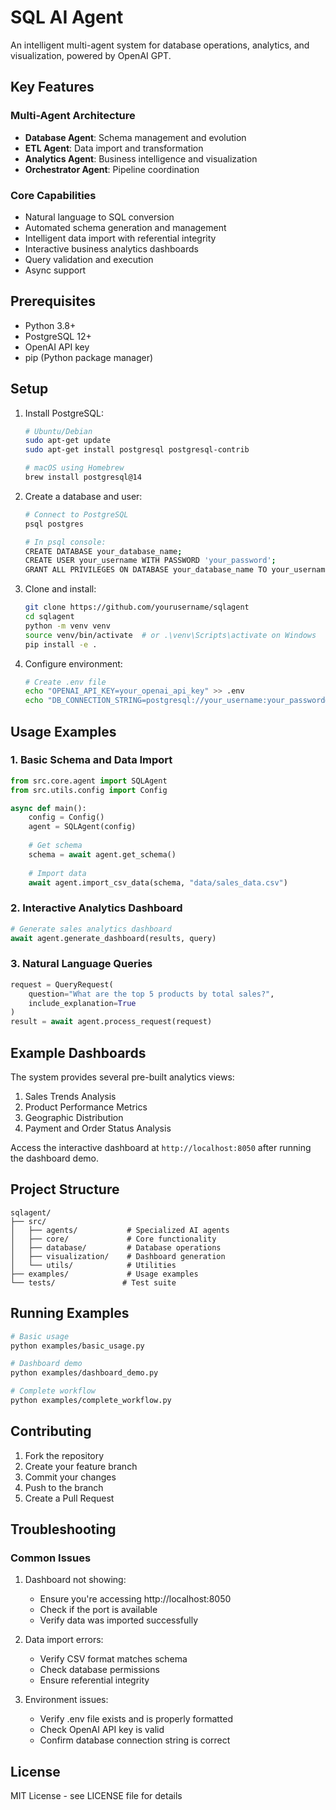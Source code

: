# SQL AI Agent

An intelligent multi-agent system for database operations, analytics, and visualization, powered by OpenAI GPT.

## Key Features

### Multi-Agent Architecture
- **Database Agent**: Schema management and evolution
- **ETL Agent**: Data import and transformation
- **Analytics Agent**: Business intelligence and visualization
- **Orchestrator Agent**: Pipeline coordination

### Core Capabilities
- Natural language to SQL conversion
- Automated schema generation and management
- Intelligent data import with referential integrity
- Interactive business analytics dashboards
- Query validation and execution
- Async support

## Prerequisites

- Python 3.8+
- PostgreSQL 12+
- OpenAI API key
- pip (Python package manager)

## Setup

1. Install PostgreSQL:
   ```bash
   # Ubuntu/Debian
   sudo apt-get update
   sudo apt-get install postgresql postgresql-contrib

   # macOS using Homebrew
   brew install postgresql@14
   ```

2. Create a database and user:
   ```bash
   # Connect to PostgreSQL
   psql postgres

   # In psql console:
   CREATE DATABASE your_database_name;
   CREATE USER your_username WITH PASSWORD 'your_password';
   GRANT ALL PRIVILEGES ON DATABASE your_database_name TO your_username;
   ```

3. Clone and install:
   ```bash
   git clone https://github.com/yourusername/sqlagent
   cd sqlagent
   python -m venv venv
   source venv/bin/activate  # or .\venv\Scripts\activate on Windows
   pip install -e .
   ```

4. Configure environment:
   ```bash
   # Create .env file
   echo "OPENAI_API_KEY=your_openai_api_key" >> .env
   echo "DB_CONNECTION_STRING=postgresql://your_username:your_password@localhost:5432/your_database_name" >> .env
   ```

## Usage Examples

### 1. Basic Schema and Data Import
```python
from src.core.agent import SQLAgent
from src.utils.config import Config

async def main():
    config = Config()
    agent = SQLAgent(config)
    
    # Get schema
    schema = await agent.get_schema()
    
    # Import data
    await agent.import_csv_data(schema, "data/sales_data.csv")
```

### 2. Interactive Analytics Dashboard
```python
# Generate sales analytics dashboard
await agent.generate_dashboard(results, query)
```

### 3. Natural Language Queries
```python
request = QueryRequest(
    question="What are the top 5 products by total sales?",
    include_explanation=True
)
result = await agent.process_request(request)
```

## Example Dashboards

The system provides several pre-built analytics views:
1. Sales Trends Analysis
2. Product Performance Metrics
3. Geographic Distribution
4. Payment and Order Status Analysis

Access the interactive dashboard at `http://localhost:8050` after running the dashboard demo.

## Project Structure

```
sqlagent/
├── src/
│   ├── agents/           # Specialized AI agents
│   ├── core/             # Core functionality
│   ├── database/         # Database operations
│   ├── visualization/    # Dashboard generation
│   └── utils/            # Utilities
├── examples/             # Usage examples
└── tests/               # Test suite
```

## Running Examples

```bash
# Basic usage
python examples/basic_usage.py

# Dashboard demo
python examples/dashboard_demo.py

# Complete workflow
python examples/complete_workflow.py
```

## Contributing

1. Fork the repository
2. Create your feature branch
3. Commit your changes
4. Push to the branch
5. Create a Pull Request

## Troubleshooting

### Common Issues

1. Dashboard not showing:
   - Ensure you're accessing http://localhost:8050
   - Check if the port is available
   - Verify data was imported successfully

2. Data import errors:
   - Verify CSV format matches schema
   - Check database permissions
   - Ensure referential integrity

3. Environment issues:
   - Verify .env file exists and is properly formatted
   - Check OpenAI API key is valid
   - Confirm database connection string is correct

## License

MIT License - see LICENSE file for details